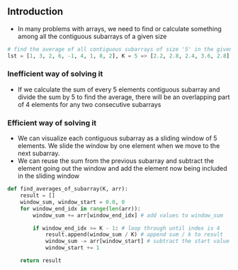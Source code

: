 ## Introduction

- In many problems with arrays, we need to find or calculate something among all the contiguous subarrays of a given size

```python
# find the average of all contiguous subarrays of size '5' in the given array
lst = [1, 3, 2, 6, -1, 4, 1, 8, 2], K = 5 => [2.2, 2.8, 2.4, 3.6, 2.8]
```
### Inefficient way of solving it
- If we calculate the sum of every 5 elements contiguous subarray and divide the sum by 5 to find the average, there will be an overlapping part of 4 elements for any two consecutive subarrays

### Efficient way of solving it
- We can visualize each contiguous subarray as a sliding window of 5 elements. We slide the window by one element when we move to the next subarray.
- We can reuse the sum from the previous subarray and subtract the element going out the window and add the element now being included in the sliding window

```python
def find_averages_of_subarray(K, arr):
    result = []
    window_sum, window_start = 0.0, 0
    for window_end_idx in range(len(arr)):
        window_sum += arr[window_end_idx] # add values to window_sum

        if window_end_idx >= K - 1: # loop through until index is 4
            result.append(window_sum / K) # append sum / k to result
            window_sum -= arr[window_start] # subtract the start value
            window_start += 1

    return result

```
